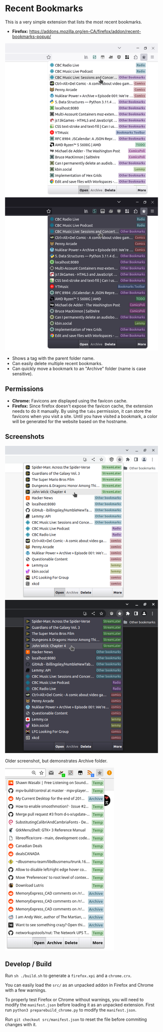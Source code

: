 # Recent Bookmarks

This is a very simple extension that lists the most recent bookmarks.

* **Firefox:** https://addons.mozilla.org/en-CA/firefox/addon/recent-bookmarks-popup/

![](screenshots/Firefox-LightMode.png)
![](screenshots/Firefox-DarkMode.png)

* Shows a tag with the parent folder name.
* Can easily delete multiple recent bookmarks.
* Can quickly move a bookmark to an "Archive" folder (name is case sensitive).

## Permissions

* **Chrome:** Favicons are displayed using the favicon cache.
* **Firefox:** Since firefox doesn't expose the favicon cache, the extension needs to do it manually. By using the `tabs` permission, it can store the favicons when you visit a site. Until you have visited a bookmark, a color will be generated for the website based on the hostname.

## Screenshots


![](screenshots/Chrome-LightMode.png)
![](screenshots/Chrome-DarkMode.png)

Older screenshot, but demonstrates Archive folder.

![](screenshots/Chrome-OldWithArchiveFolder.png)

## Develop / Build

Run `sh ./build.sh` to generate a `firefox.xpi` and a `chrome.crx`.

You can easily load the `src/` as an unpacked addon in Firefox and Chrome with a few warnings.

To properly test Firefox or Chrome without warnings, you will need to modify the `manifest.json` before loading it as an unpacked extension. First run `python3 preparebuild_chrome.py` to modify the `manifest.json`.

Run `git checkout src/manifest.json` to reset the file before commiting changes with it.


